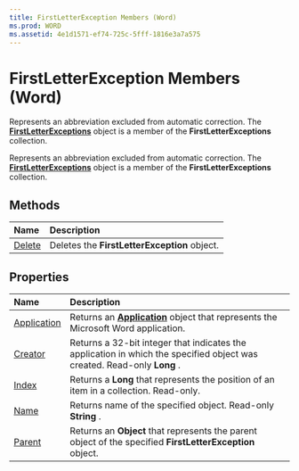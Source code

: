 ```yaml
---
title: FirstLetterException Members (Word)
ms.prod: WORD
ms.assetid: 4e1d1571-ef74-725c-5fff-1816e3a7a575
---
```



# FirstLetterException Members (Word)
Represents an abbreviation excluded from automatic correction. The  **[FirstLetterExceptions](firstletterexceptions-object-word.md)** object is a member of the **FirstLetterExceptions** collection.

Represents an abbreviation excluded from automatic correction. The  **[FirstLetterExceptions](firstletterexceptions-object-word.md)** object is a member of the **FirstLetterExceptions** collection.


## Methods



|**Name**|**Description**|
|:-----|:-----|
|[Delete](firstletterexception-delete-method-word.md)|Deletes the  **FirstLetterException** object.|

## Properties



|**Name**|**Description**|
|:-----|:-----|
|[Application](firstletterexception-application-property-word.md)|Returns an  **[Application](application-object-word.md)** object that represents the Microsoft Word application.|
|[Creator](firstletterexception-creator-property-word.md)|Returns a 32-bit integer that indicates the application in which the specified object was created. Read-only  **Long** .|
|[Index](firstletterexception-index-property-word.md)|Returns a  **Long** that represents the position of an item in a collection. Read-only.|
|[Name](firstletterexception-name-property-word.md)|Returns name of the specified object. Read-only  **String** .|
|[Parent](firstletterexception-parent-property-word.md)|Returns an  **Object** that represents the parent object of the specified **FirstLetterException** object.|

